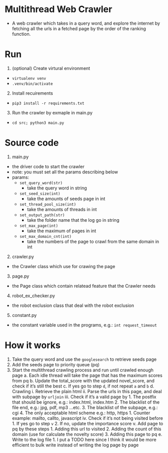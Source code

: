 # Multithread Web Crawler

- A web crawler which takes in a query word, and explore the internet by fetching all the urls in a fetched page by the order of the ranking function.

# Run
1. (optional) Create virtural environment
  - `virtualenv venv`
  - `.venv/bin/activate`
2. Install recuirements
  - `pip3 install -r requirements.txt`
3. Run the crawler by exmaple in main.py
  - `cd src; python3 main.py`

# Source code
1. main.py
  - the driver code to start the crawler
  - note: you must set all the params describing below
  - params:
    - `set_query_word(str)`
      - take the query word in string
    - `set_seed_size(int)`
      - take the amounts of seeds page in int
    - `set_thread_pool_size(int)`
      - take the amounts of threads in int
    - `set_output_path(str)`
      - take the folder name that the log go in string
    - `set_max_page(int)`
      - take the maximum of pages in int
    - `set_max_domain_cnt(int)`
      - take the numbers of the page to crawl from the same domain in int

2. crawler.py
  - the Crawler class which use for crawing the page

3. page.py
  - the Page class which contain relatead feature that the Crawler needs

4. robot_ex_checker.py
  - the robot exclusion class that deal with the robot exclusion

5. constant.py
  - the constant variable used in the programs, e.g.: `int request_timeout` 

# How it works

1. Take the query word and use the `googlesearch` to retrieve seeds page
2. Add the seeds page to priority queue (pq)
3. Start the multithread crawling process and run until crawled enough page
    a. Each idle thread will take the page that has the maximum scores from pq
    b. Update the total_score with the updated novel_score, and check if it’s still the best
    c. If yes go to step `d`, if not repeat `a` and `b`
    d. Crawling
        i. Retrieve the plain html
        ii. Parse the urls in this page, and deal with subpage by `urljoin`
        iii. Check if it’s a valid page by
            1. The postfix that should be ignore, e.g.: index.html, index.htm
            2. The blacklist of the file end, e.g.: jpg, pdf, mp3 ...etc.
            3. The blacklist of the subpage, e.g.: cgi
            4. The only acceptable html scheme e.g.: http, https
                1. Counter example: mailto, callto, javascript
        iv. Check if it’s not being visited before
            1. If yes go to step `v`
            2. If no, update the importance score
        v. Add page to pq by these steps
            1. Adding this url to visited
            2. Adding the count of this domain (use for calculate the novelty score)
            3. Adding this page to pq
    e. Write to the log file
        1. I put a TODO here since I think it would be more efficient to bulk write instead of writing the log page by page